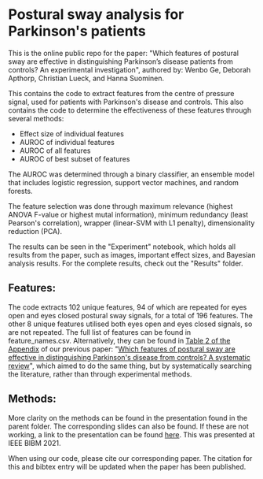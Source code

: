 # Postural sway analysis for Parkinson's patients
This is the online public repo for the paper: "Which features of postural sway are effective in distinguishing Parkinson’s disease patients from controls? An experimental investigation", authored by: Wenbo Ge, Deborah Apthorp, Christian Lueck, and Hanna Suominen.

This contains the code to extract features from the centre of pressure signal, used for patients with Parkinson's disease and controls. This also contains the code to determine the effectiveness of these features through several methods:
- Effect size of individual features 
- AUROC of individual features
- AUROC of all features
- AUROC of best subset of features

The AUROC was determined through a binary classifier, an ensemble model that includes logistic regression, support vector machines, and random forests.

The feature selection was done through maximum relevance (highest ANOVA F-value or highest mutal information), minimum redundancy (least Pearson's correlation), wrapper (linear-SVM with L1 penalty), dimensionality reduction (PCA).

The results can be seen in the "Experiment" notebook, which holds all results from the paper, such as images, important effect sizes, and Bayesian analysis results. For the complete results, check out the "Results" folder.

## Features:
The code extracts 102 unique features, 94 of which are repeated for eyes open and eyes closed postural sway signals, for a total of 196 features. The other 8 unique features utilised both eyes open and eyes closed signals, so are not repeated. The full list of features can be found in feature_names.csv. Alternatively, they can be found in [Table 2 of the Appendix](https://onlinelibrary.wiley.com/action/downloadSupplement?doi=10.1002%2Fbrb3.1929&file=brb31929-sup-0002-AppendixS2.pdf) of our previous paper: "[Which features of postural sway are effective in distinguishing Parkinson's disease from controls? A systematic review](https://onlinelibrary.wiley.com/doi/10.1002/brb3.1929)", which aimed to do the same thing, but by systematically searching the literature, rather than through experimental methods. 

## Methods:
More clarity on the methods can be found in the presentation found in the parent folder. The corresponding slides can also be found. If these are not working, a link to the presentation can be found [here](https://screencast-o-matic.com/watch/crXTndVIpGL). This was presented at IEEE BIBM 2021.

When using our code, please cite our corresponding paper. The citation for this and bibtex entry will be updated when the paper has been published.

